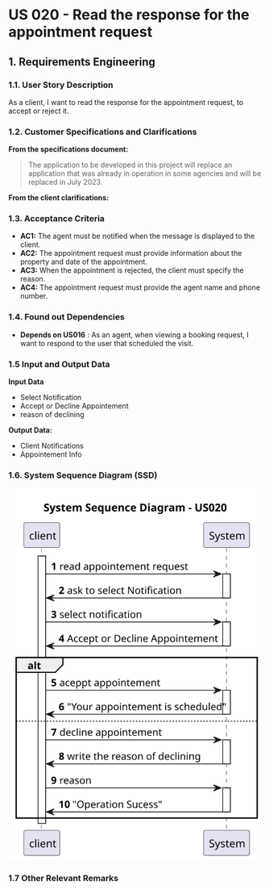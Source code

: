 # US 020 - Read the response for the appointment request

## 1. Requirements Engineering

### 1.1. User Story Description


As a client, I want to read the response for the appointment request, to
accept or reject it.


### 1.2. Customer Specifications and Clarifications 


**From the specifications document:**

> The application to be developed in this project will replace an application that was already in operation in some agencies and will be replaced in July 2023.



**From the client clarifications:**



### 1.3. Acceptance Criteria


- **AC1:** The agent must be notified when the message is displayed to the client.
- **AC2:** The appointment request must provide information about the property and date of the appointment.
- **AC3:** When the appointment is rejected, the client must specify the reason.
- **AC4:** The appointment request must provide the agent name and phone number.


### 1.4. Found out Dependencies

- **Depends on US016** : As an agent, when viewing a booking request, I want to respond to the user that scheduled the visit.
 

### 1.5 Input and Output Data
**Input Data**

* Select Notification
* Accept or Decline Appointement
* reason of declining

**Output Data:**

* Client Notifications
* Appointement Info

### 1.6. System Sequence Diagram (SSD) 

![us020-system-sequence-diagram-System_Sequence_Diagram___US020.svg](svg%2Fus020-system-sequence-diagram-System_Sequence_Diagram___US020.svg)

### 1.7 Other Relevant Remarks

